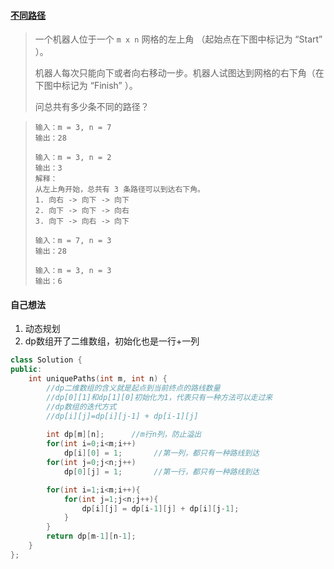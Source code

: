 #### [不同路径](https://leetcode.cn/problems/unique-paths/)

> 一个机器人位于一个 `m x n` 网格的左上角 （起始点在下图中标记为 “Start” ）。
>
> 机器人每次只能向下或者向右移动一步。机器人试图达到网格的右下角（在下图中标记为 “Finish” ）。
>
> 问总共有多少条不同的路径？

> ```
> 输入：m = 3, n = 7
> 输出：28
> ```
>
> ```
> 输入：m = 3, n = 2
> 输出：3
> 解释：
> 从左上角开始，总共有 3 条路径可以到达右下角。
> 1. 向右 -> 向下 -> 向下
> 2. 向下 -> 向下 -> 向右
> 3. 向下 -> 向右 -> 向下
> ```
>
> ```
> 输入：m = 7, n = 3
> 输出：28
> ```
>
> ```
> 输入：m = 3, n = 3
> 输出：6
> ```



#### 自己想法

1. 动态规划
2. dp数组开了二维数组，初始化也是一行+一列

```c++
class Solution {
public:
    int uniquePaths(int m, int n) {
        //dp二维数组的含义就是起点到当前终点的路线数量
        //dp[0][1]和dp[1][0]初始化为1，代表只有一种方法可以走过来
        //dp数组的迭代方式
        //dp[i][j]=dp[i][j-1] + dp[i-1][j]
        
        int dp[m][n];      //m行n列，防止溢出
        for(int i=0;i<m;i++)    
            dp[i][0] = 1;       //第一列，都只有一种路线到达
        for(int j=0;j<n;j++)    
            dp[0][j] = 1;       //第一行，都只有一种路线到达

        for(int i=1;i<m;i++){
            for(int j=1;j<n;j++){
                dp[i][j] = dp[i-1][j] + dp[i][j-1];
            }
        }
        return dp[m-1][n-1];
    }
};
```

